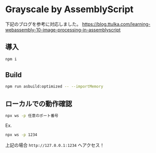 # Grayscale by AssemblyScript

下記のブログを参考に対応しました。
https://blog.ttulka.com/learning-webassembly-10-image-processing-in-assemblyscript

## 導入
```sh
npm i
```

## Build
```sh
npm run asbuild:optimized -- --importMemory
```

## ローカルでの動作確認
```sh
npx ws -p 任意のポート番号
```

Ex. 
```sh
npx ws -p 1234
```
上記の場合 `http://127.0.0.1:1234` へアクセス！

